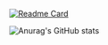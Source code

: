 [![Readme Card](https://github-readme-stats.vercel.app/api/pin/?username=FabioKnuppVaz&repo=github-readme-stats)](https://github.com/FabioKnuppVaz/FabioKnuppVaz/github-readme-stats)

![Anurag's GitHub stats](https://github-readme-stats.vercel.app/api?username=FabioKnuppVaz&show_icons=true)
